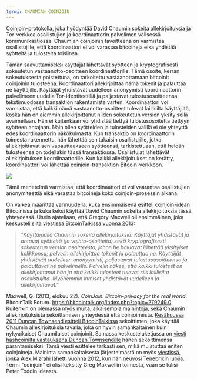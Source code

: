 ```yaml
---
termi: CHAUMIAN COINJOIN
---
```


Coinjoin-protokolla, joka hyödyntää David Chaumin sokeita allekirjoituksia ja Tor-verkkoa osallistujien ja koordinaattorin palvelimen välisessä kommunikaatiossa. Chaumian coinjoinin tavoitteena on varmistaa osallistujille, että koordinaattori ei voi varastaa bitcoineja eikä yhdistää syötteitä ja tulosteita toisiinsa.

Tämän saavuttamiseksi käyttäjät lähettävät syötteen ja kryptografisesti sokeutetun vastaanotto-osoitteen koordinaattorille. Tämä osoite, kerran sokeutuksesta poistettuna, on tarkoitettu vastaanottamaan bitcoinit coinjoinin tulosteena. Koordinaattori allekirjoittaa nämä tokenit ja palauttaa ne käyttäjille. Käyttäjät yhdistävät uudelleen anonyymisti koordinaattorin palvelimeen uudella Tor-identiteetillä ja paljastavat tulostusosoitteensa tekstimuodossa transaktion rakentamista varten. Koordinaattori voi varmistaa, että kaikki nämä vastaanotto-osoitteet tulevat laillisilta käyttäjiltä, koska hän on aiemmin allekirjoittanut niiden sokeutetun version yksityisellä avaimellaan. Hän ei kuitenkaan voi yhdistää tiettyä tulostusosoitetta tiettyyn syötteen antajaan. Näin ollen syötteiden ja tulosteiden välillä ei ole yhteyttä edes koordinaattorin näkökulmasta. Kun transaktio on koordinaattorin toimesta rakennettu, hän lähettää sen takaisin osallistujille, jotka allekirjoittavat sen vapauttaakseen syötteensä, tarkistettuaan, että heidän tulosteensa on todellakin tässä transaktiossa. Osallistujat lähettävät allekirjoituksen koordinaattorille. Kun kaikki allekirjoitukset on kerätty, koordinaattori voi lähettää coinjoin-transaktion Bitcoin-verkkoon.

![](../../dictionnaire/assets/38.png)

Tämä menetelmä varmistaa, että koordinaattori ei voi vaarantaa osallistujien anonymiteettiä eikä varastaa bitcoineja koko coinjoin-prosessin aikana.

On vaikea määrittää varmuudella, kuka ensimmäisenä esitteli coinjoin-idean Bitcoinissa ja kuka keksi käyttää David Chaumin sokeita allekirjoituksia tässä yhteydessä. Usein ajatellaan, että Gregory Maxwell oli ensimmäinen, joka keskusteli siitä [viestissä BitcoinTalkissa vuonna 2013](https://bitcointalk.org/index.php?topic=279249.0):

> *"Käyttämällä Chaumin sokeita allekirjoituksia: Käyttäjät yhdistävät ja antavat syötteitä (ja vaihto-osoitteita) sekä kryptografisesti sokeutetun version osoitteesta, johon he haluavat lähettää yksityiset kolikkonsa; palvelin allekirjoittaa tokenit ja palauttaa ne. Käyttäjät yhdistävät uudelleen anonyymisti, paljastavat tulostusosoitteensa ja palauttavat ne palvelimelle. Palvelin näkee, että kaikki tulosteet on allekirjoittanut hän ja että kaikki tulosteet tulevat siis laillisilta osallistujilta. Myöhemmin ihmiset yhdistävät uudelleen ja allekirjoittavat."*

Maxwell, G. (2013, elokuu 22). *CoinJoin: Bitcoin-privacy for the real world*. BitcoinTalk Forum. https://bitcointalk.org/index.php?topic=279249.0
Kuitenkin on olemassa myös muita, aikaisempia mainintoja, sekä Chaumin allekirjoituksista sekoittamisen yhteydessä että coinjoineista. [Kesäkuussa 2011 Duncan Townsend esitteli BitcoinTalkissa](https://bitcointalk.org/index.php?topic=12751.0) sekoittimen, joka käyttää Chaumin allekirjoituksia tavalla, joka on hyvin samankaltainen kuin nykyaikaiset Chaumilaiset coinjoinit. Samassa keskusteluketjussa on [viesti hashcoinilta vastauksena Duncan Townsendille](https://bitcointalk.org/index.php?topic=12751.msg315793#msg315793) hänen sekoittimensa parantamiseksi. Tämä viesti esittelee tarkasti sen, mikä muistuttaa eniten coinjoineja. Maininta samankaltaisesta järjestelmästä on myös [viestissä, jonka Alex Mizrahi lähetti vuonna 2012](https://gist.github.com/killerstorm/6f843e1d3ffc38191aebca67d483bd88#file-laundry), kun hän neuvosi Tenebrixin luojia. Termi "coinjoin" ei olisi keksitty Greg Maxwellin toimesta, vaan se tulisi Peter Toddin ideasta.